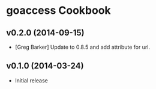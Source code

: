 goaccess Cookbook
=================

v0.2.0 (2014-09-15)
-------------------

* [Greg Barker] Update to 0.8.5 and add attribute for url.

v0.1.0 (2014-03-24)
-------------------

* Initial release

